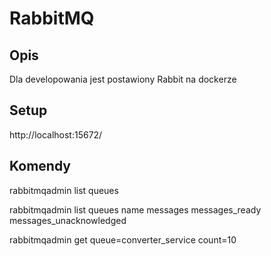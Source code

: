 # RabbitMQ

## Opis

Dla developowania jest postawiony Rabbit na dockerze

## Setup

http://localhost:15672/

## Komendy

rabbitmqadmin list queues

rabbitmqadmin list queues name messages messages_ready messages_unacknowledged

rabbitmqadmin get queue=converter_service count=10

